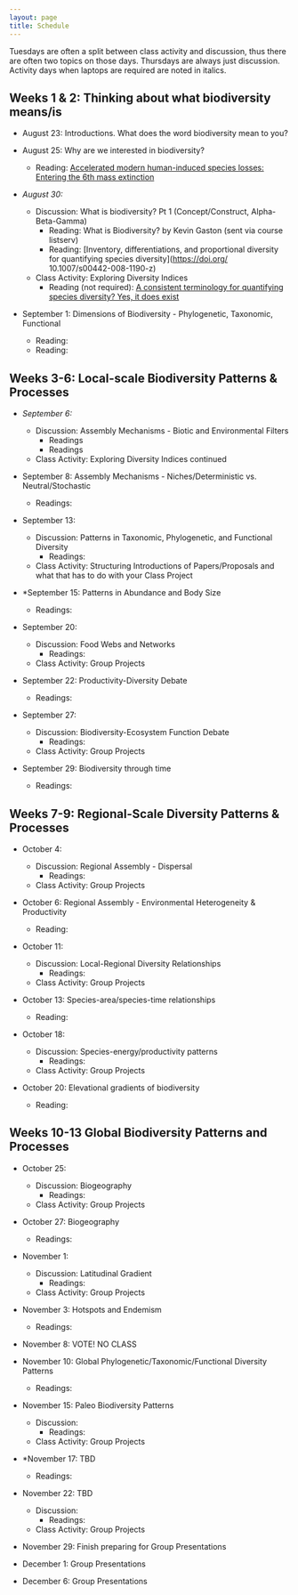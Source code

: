 ```yaml
---
layout: page
title: Schedule
---
```

Tuesdays are often a split between class activity and discussion, thus there are often two topics on those days. Thursdays are always just discussion. Activity days when laptops are required are noted in italics.

## Weeks 1 & 2: Thinking about what biodiversity means/is

* August 23: Introductions. What does the word biodiversity mean to you?

* August 25: Why are we interested in biodiversity?
    * Reading: [Accelerated modern human-induced species losses: Entering the 6th mass extinction](https://doi.org/10.1126/sciadv.1400253 )

* *August 30:* 
    * Discussion: What is biodiversity? Pt 1 (Concept/Construct, Alpha-Beta-Gamma) 
        * Reading: What is Biodiversity? by Kevin Gaston (sent via course listserv)
        * Reading: [Inventory, differentiations, and proportional diversity for quantifying species diversity](https://doi.org/ 10.1007/s00442-008-1190-z)
    * Class Activity: Exploring Diversity Indices
        * Reading (not required): [A consistent terminology for quantifying species diversity? Yes, it does exist](https://doi.org/10.1007%2Fs00442-010-1812-0)

* September 1: Dimensions of Biodiversity - Phylogenetic, Taxonomic, Functional
    * Reading:
    * Reading:

## Weeks 3-6: Local-scale Biodiversity Patterns & Processes

* *September 6:* 
    * Discussion: Assembly Mechanisms - Biotic and Environmental Filters
         * Readings
         * Readings
    * Class Activity: Exploring Diversity Indices continued

* September 8: Assembly Mechanisms - Niches/Deterministic vs. Neutral/Stochastic
    * Readings:
 
* September 13: 
    * Discussion: Patterns in Taxonomic, Phylogenetic, and Functional Diversity
         * Readings: 
    * Class Activity: Structuring Introductions of Papers/Proposals and what that has to do with your Class Project

* *September 15: Patterns in Abundance and Body Size
    * Readings: 

* September 20: 
    * Discussion: Food Webs and Networks
         * Readings:
    * Class Activity: Group Projects
 
 * September 22: Productivity-Diversity Debate
    * Readings: 

* September 27:  
    * Discussion: Biodiversity-Ecosystem Function Debate
         * Readings:
    * Class Activity: Group Projects
 
* September 29: Biodiversity through time
    * Readings: 

## Weeks 7-9: Regional-Scale Diversity Patterns & Processes

* October 4:  
    * Discussion: Regional Assembly - Dispersal
         * Readings:
    * Class Activity: Group Projects

* October 6: Regional Assembly - Environmental Heterogeneity & Productivity
    * Reading: 

* October 11:  
    * Discussion: Local-Regional Diversity Relationships
         * Readings:
    * Class Activity: Group Projects
 
* October 13: Species-area/species-time relationships
    * Reading: 

* October 18: 
    * Discussion: Species-energy/productivity patterns
         * Readings:
    * Class Activity: Group Projects

* October 20: Elevational gradients of biodiversity
    * Reading: 

## Weeks 10-13 Global Biodiversity Patterns and Processes

* October 25: 
    * Discussion: Biogeography
         * Readings:
    * Class Activity: Group Projects
   
 * October 27: Biogeography
    *  Readings:
 
* November 1: 
    * Discussion: Latitudinal Gradient
         * Readings:
    * Class Activity: Group Projects
 
* November 3: Hotspots and Endemism
    *  Readings:

* November 8: VOTE! NO CLASS

* November 10: Global Phylogenetic/Taxonomic/Functional Diversity Patterns
    * Readings:
 
* November 15: Paleo Biodiversity Patterns
    * Discussion: 
         * Readings:
    * Class Activity: Group Projects
 
* *November 17: TBD
    * Readings:

* November 22: TBD
    * Discussion: 
         * Readings:
    * Class Activity: Group Projects
 
* November 29: Finish preparing for Group Presentations

 
* December 1: Group Presentations

 
* December 6: Group Presentations

